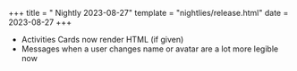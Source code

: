 +++
title = " Nightly 2023-08-27"
template = "nightlies/release.html"
date = 2023-08-27
+++

- Activities Cards now render HTML (if given)
- Messages when a user changes name or avatar are a lot more legible now

